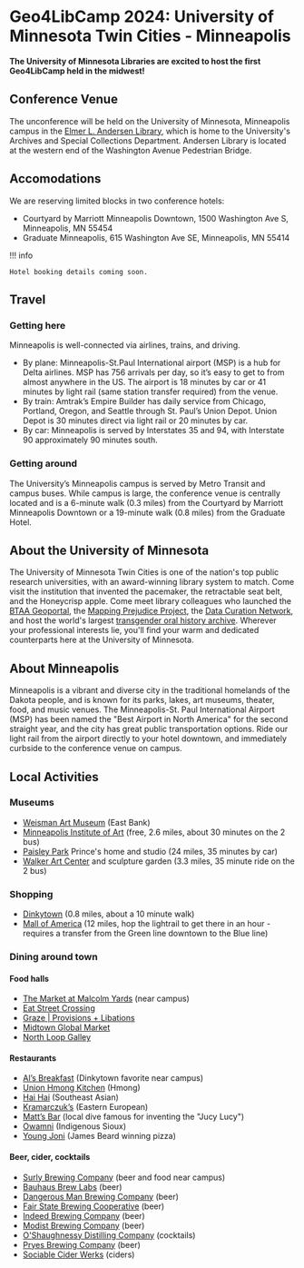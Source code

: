 # Geo4LibCamp 2024: University of Minnesota Twin Cities - Minneapolis

**The University of Minnesota Libraries are excited to host the first Geo4LibCamp held in the midwest!**

## Conference Venue

The unconference will be held on the University of Minnesota, Minneapolis campus in the [Elmer L. Andersen Library](https://www.lib.umn.edu/spaces/andersen), which is home to the University's Archives and Special Collections Department. Andersen Library is located at the western end of the Washington Avenue Pedestrian Bridge.

## Accomodations

We are reserving limited blocks in two conference hotels:

* Courtyard by Marriott Minneapolis Downtown, 1500 Washington Ave S, Minneapolis, MN 55454
* Graduate Minneapolis, 615 Washington Ave SE, Minneapolis, MN 55414

!!! info 

	Hotel booking details coming soon.

## Travel

### Getting here

Minneapolis is well-connected via airlines, trains, and driving.

* By plane: Minneapolis-St.Paul International airport (MSP) is a hub for Delta airlines. MSP has 756 arrivals per day, so it’s easy to get to from almost anywhere in the US. The airport is 18 minutes by car or 41 minutes by light rail (same station transfer required) from the venue.
* By train: Amtrak’s Empire Builder has daily service from Chicago, Portland, Oregon, and Seattle through St. Paul’s Union Depot. Union Depot is 30 minutes direct via light rail or 20 minutes by car.
* By car: Minneapolis is served by Interstates 35 and 94, with Interstate 90 approximately 90 minutes south.

### Getting around

The University’s Minneapolis campus is served by Metro Transit and campus buses. While campus is large, the conference venue is centrally located and is a 6-minute walk (0.3 miles) from the Courtyard by Marriott Minneapolis Downtown or a 19-minute walk (0.8 miles) from the Graduate Hotel.


## About the University of Minnesota

The University of Minnesota Twin Cities is one of the nation's top public research universities, with an award-winning library system to match.  Come visit the institution that invented the pacemaker, the retractable seat belt, and the Honeycrisp apple. Come meet library colleagues who launched the [BTAA Geoportal](https://geo.btaa.org), the [Mapping Prejudice Project](https://mappingprejudice.umn.edu), the [Data Curation Network](https://datacurationnetwork.org), and host the world's largest [transgender oral history archive](https://www.lib.umn.edu/collections/special/tretter/transgender-oral-history-project). Wherever your professional interests lie, you'll find your warm and dedicated counterparts here at the University of Minnesota.

## About Minneapolis

Minneapolis is a vibrant and diverse city in the traditional homelands of the Dakota people, and is known for its parks, lakes, art museums, theater, food, and music venues. The Minneapolis-St. Paul International Airport (MSP) has been named the "Best Airport in North America" for the second straight year, and the city has great public transportation options. Ride our light rail from the airport directly to your hotel downtown, and immediately curbside to the conference venue on campus. 

## Local Activities

### Museums

*   [Weisman Art Museum](https://wam.umn.edu/) (East Bank)
*   [Minneapolis Institute of Art](https://new.artsmia.org/exhibitions) (free, 2.6 miles, about 30 minutes on the 2 bus)
*   [Paisley Park](https://www.paisleypark.com/) Prince's home and studio (24 miles, 35 minutes by car)
*   [Walker Art Center](https://walkerart.org/) and sculpture garden (3.3 miles, 35 minute ride on the 2 bus)

### Shopping

*   [Dinkytown](https://discoverthecities.com/dinkytown-minneapolis-guide/) (0.8 miles, about a 10 minute walk)
*   [Mall of America](https://www.mallofamerica.com/) (12 miles, hop the lightrail to get there in an hour - requires a transfer from the Green line downtown to the Blue line)

### Dining around town

#### Food halls

*   [The Market at Malcolm Yards](https://malcolmyards.market/) (near campus)
*   [Eat Street Crossing](https://eatstreetcrossing.com/)
*   [Graze | Provisions + Libations](https://www.grazenorthloop.com/)
*   [Midtown Global Market](https://midtownglobalmarket.org/)
*   [North Loop Galley](https://northloopgalley.org/)

#### Restaurants

*   [Al’s Breakfast](https://www.alsbreakfastmpls.com/) (Dinkytown favorite near campus)
*   [Union Hmong Kitchen](https://unionkitchenmn.com/) (Hmong)
*   [Hai Hai](https://www.haihaimpls.com/) (Southeast Asian)
*   [Kramarczuk’s](https://kramarczuks.com/) (Eastern European)
*   [Matt’s Bar](https://mattsbar.com/) (local dive famous for inventing the "Jucy Lucy")
*   [Owamni](https://owamni.com/) (Indigenous Sioux)
*   [Young Joni](https://www.youngjoni.com/) (James Beard winning pizza)

#### Beer, cider, cocktails

*   [Surly Brewing Company](https://surlybrewing.com/) (beer and food near campus)
*   [Bauhaus Brew Labs](https://www.bauhausbrewlabs.com/) (beer)
*   [Dangerous Man Brewing Company](https://dangerousmanbrewing.com/) (beer)
*   [Fair State Brewing Cooperative](https://fairstate.coop/) (beer)
*   [Indeed Brewing Company](https://www.indeedbrewing.com/) (beer)
*   [Modist Brewing Company](https://modistbrewing.com/) (beer)
*   [O'Shaughnessy Distilling Company](https://osdistilling.com/home-page/) (cocktails)
*   [Pryes Brewing Company](https://www.pryesbrewing.com/) (beer)
*   [Sociable Cider Werks](https://sociablecider.com/) (ciders)
